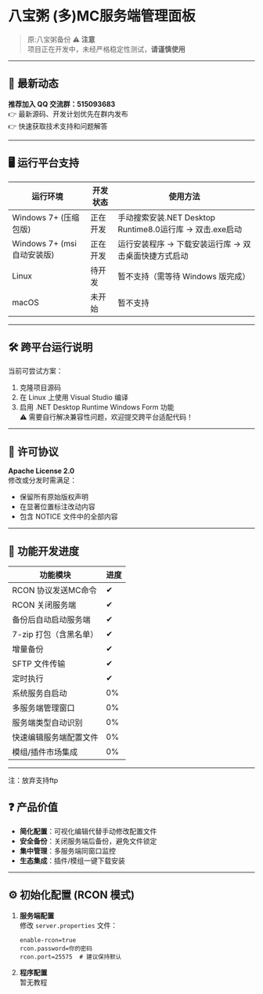 # 八宝粥 (多)MC服务端管理面板

>原:八宝粥备份
> **⚠️ 注意**  
> 项目正在开发中，未经严格稳定性测试，**请谨慎使用**  

---

## 📢 最新动态
**推荐加入 QQ 交流群：515093683**  
👉 最新源码、开发计划优先在群内发布  
👉 快速获取技术支持和问题解答

---

## 🖥️ 运行平台支持
| 运行环境       | 开发状态     | 使用方法                             |
|----------------|--------------|--------------------------------------|
| Windows 7+ (压缩包版)    | 正在开发     | 手动搜索安装.NET Desktop Runtime8.0运行库 → 双击.exe启动 |
| Windows 7+ (msi自动安装版)    | 正在开发     | 运行安装程序 → 下载安装运行库 → 双击桌面快捷方式启动 |
| Linux          | 待开发       | 暂不支持（需等待 Windows 版完成）    |
| macOS          | 未开始       | 暂不支持                             |

---

## 🛠️ 跨平台运行说明
当前可尝试方案：  
1. 克隆项目源码
2. 在 Linux 上使用 Visual Studio 编译
3. 启用 .NET Desktop Runtime Windows Form 功能  
⚠️ 需要自行解决兼容性问题，欢迎提交跨平台适配代码！

---

## 📜 许可协议
**Apache License 2.0**  
修改或分发时需满足：  
- 保留所有原始版权声明  
- 在显著位置标注改动内容  
- 包含 NOTICE 文件中的全部内容

---

## 🚀 功能开发进度
| 功能模块                        | 进度  |
|---------------------------------|-------|
| RCON 协议发送MC命令               | ✔  |
| RCON 关闭服务端                 | ✔  |
| 备份后自动启动服务端 | ✔  |
| 7-zip 打包（含黑名单）          | ✔  |
| 增量备份                     | ✔  |
| SFTP 文件传输                   | ✔  |
| 定时执行                        | ✔  |
| 系统服务自启动                  | 0%  |
| 多服务端管理窗口                | 0%  |
| 服务端类型自动识别              | 0%  |
| 快速编辑服务端配置文件         | 0% |
| 模组/插件市场集成               | 0%  |

---
注：放弃支持ftp
## ❓ 产品价值
- **简化配置**：可视化编辑代替手动修改配置文件
- **安全备份**：关闭服务端后备份，避免文件锁定
- **集中管理**：多服务端同窗口监控
- **生态集成**：插件/模组一键下载安装

---

## ⚙️ 初始化配置 (RCON 模式)
1. **服务端配置**  
   修改 `server.properties` 文件：
   ```properties
   enable-rcon=true
   rcon.password=你的密码
   rcon.port=25575  # 建议保持默认
   ```
2. **程序配置**  
    暂无教程
